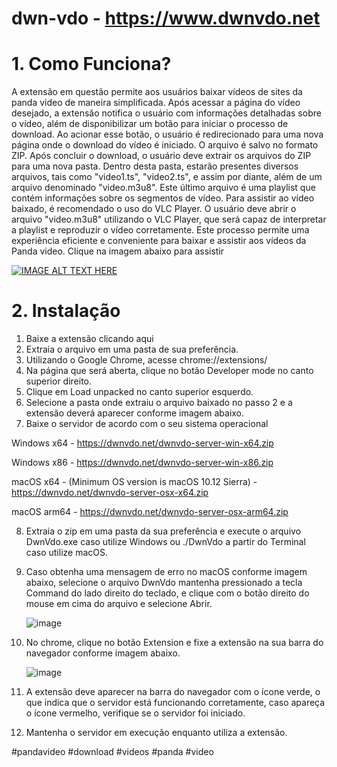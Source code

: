 # dwn-vdo - https://www.dwnvdo.net

# 1. Como Funciona?

A extensão em questão permite aos usuários baixar vídeos de sites da panda video de maneira simplificada. 
Após acessar a página do vídeo desejado, a extensão notifica o usuário com informações detalhadas sobre o vídeo, além de disponibilizar um botão para iniciar o processo de download. 
Ao acionar esse botão, o usuário é redirecionado para uma nova página onde o download do vídeo é iniciado. O arquivo é salvo no formato ZIP. 
Após concluir o download, o usuário deve extrair os arquivos do ZIP para uma nova pasta. Dentro desta pasta, estarão presentes diversos arquivos, tais como "video1.ts", "video2.ts", e assim por diante, 
além de um arquivo denominado "video.m3u8". Este último arquivo é uma playlist que contém informações sobre os segmentos de vídeo. Para assistir ao vídeo baixado, 
é recomendado o uso do VLC Player. O usuário deve abrir o arquivo "video.m3u8" utilizando o VLC Player, que será capaz de interpretar a playlist e reproduzir o vídeo corretamente. 
Este processo permite uma experiência eficiente e conveniente para baixar e assistir aos vídeos da Panda video. Clique na imagem abaixo para assistir

[![IMAGE ALT TEXT HERE](https://img.youtube.com/vi/2amCeTE4LG4/0.jpg)](https://www.youtube.com/watch?v=2amCeTE4LG4)

# 2. Instalação

1. Baixe a extensão clicando aqui
2. Extraia o arquivo em uma pasta de sua preferência.
3. Utilizando o Google Chrome, acesse chrome://extensions/
4. Na página que será aberta, clique no botão Developer mode no canto superior direito.
5. Clique em Load unpacked no canto superior esquerdo.
6. Selecione a pasta onde extraiu o arquivo baixado no passo 2 e a extensão deverá aparecer conforme imagem abaixo.
7. Baixe o servidor de acordo com o seu sistema operacional

Windows x64 - https://dwnvdo.net/dwnvdo-server-win-x64.zip

Windows x86 - https://dwnvdo.net/dwnvdo-server-win-x86.zip

macOS x64 - (Minimum OS version is macOS 10.12 Sierra) - https://dwnvdo.net/dwnvdo-server-osx-x64.zip

macOS arm64 - https://dwnvdo.net/dwnvdo-server-osx-arm64.zip


8. Extraia o zip em uma pasta da sua preferência e execute o arquivo DwnVdo.exe caso utilize Windows ou ./DwnVdo a partir do Terminal caso utilize macOS.

9. Caso obtenha uma mensagem de erro no macOS conforme imagem abaixo, selecione o arquivo DwnVdo mantenha pressionado a tecla Command do lado direito do teclado, e clique com o botão direito do mouse em cima do arquivo e selecione Abrir.
    
    ![image](https://github.com/dwnvdo-dev/dwn-vdo/assets/169087722/e8a40061-a58a-41b0-9980-517ef01cf882)

   
10. No chrome, clique no botão Extension e fixe a extensão na sua barra do navegador conforme imagem abaixo.

    ![image](https://github.com/dwnvdo-dev/dwn-vdo/assets/169087722/ba862f3b-dab3-48fc-889a-a6dc8baa3afd)

    
12. A extensão deve aparecer na barra do navegador com o ícone verde, o que indica que o servidor está funcionando corretamente, caso apareça o ícone vermelho, verifique se o servidor foi iniciado.
    
13. Mantenha o servidor em execução enquanto utiliza a extensão.

#pandavideo #download #videos #panda #video
